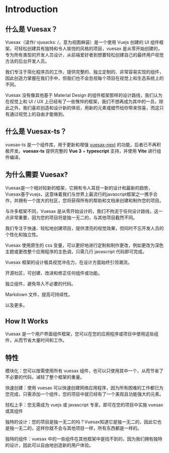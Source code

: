 # Introduction

## 什么是 Vuesax？

Vuesax（读作/ vjusacksː /，意为视图麻袋）是一个使用 Vuejs 创建的 UI 组件框架，可轻松创建具有独特和令人愉悦的风格的项目，vuesax 是从零开始创建的，专为所有类型的开发人员设计，从前端爱好者到想要轻松创建自己的最终用户视觉方法的后台开发人员。

我们专注于简化程序员的工作，提供完整的、独立定制的、非常容易实现的组件，因此创造力掌握在我们手中，但我们也不会忽视每个项目在视觉上和生态系统上的不同。

Vuesax 没有像其他基于 Material Design 的组件框架那样的设计路线，我们认为在视觉上和 UI / UX 上已经有了一些憔悴的框架，我们不想再成为其中的一员，除此之外，我们喜欢创造和设计新的体验，用新的元素或细节给你带来惊喜，而这只有通过视觉上的自由才能做到。

## 什么是 Vuesax-ts？

vuesax-ts 是一个组件库，用于更新和增强 [vuesax-next](https://github.com/lusaxweb/vuesax-next) 的功能，后者已不再积极开发。**vuesax-ts** 提供完整的 **Vue 3** + **typescript** 支持，并使用 **Vite** 进行组件编译。

## 为什么需要 Vuesax?

Vuesax是一个相对较新的框架，它拥有令人耳目一新的设计和最新的趋势，Vuesax基于vuejs，这意味着我们与世界上最流行的javascript框架之一携手合作，并拥有一个庞大的社区，您将获得所有的帮助和文档来创建和制作您的项目。

与许多框架不同，Vuesax 是从零开始设计的，我们不拘泥于任何设计路线，这一点非常重要，因为您的项目将是独一无二的，与其他项目截然不同。

我们专注于快速、轻松地创建项目，提供漂亮的视觉效果，但同时不忘开发人员的个性化和独立性。

Vuesax 使用原生的 css 变量，可以更好地进行定制和制作更改，例如更改为深色主题或更改整个应用程序的主色调，只需几行 javascript 代码即可完成。

Vuesax 框架的设计极具视觉冲击力，在设计方面始终引领潮流。

开源社区，可创建、改进和修正任何组件或功能。

独立组件，避免导入不必要的代码。

Markdown 文件，提高可持续性。

以及更多。

## How It Works

Vuesax 是一个用户界面组件框架，您可以在您的应用程序或项目中使用这些组件，从而节省大量时间和工作。

## 特性

模块化：您可以按需使用所有 vuesax 组件，也可以只使用其中一个，从而节省了不必要的代码，减轻了整个框架的重量。

快速创建：使用 vuesax 可以快速创建网络应用程序，因为所有困难的工作都已为您完成，只需添加一个组件，您的项目中就已经有了一个美观且功能强大的元素。

轻松上手：您无需成为 vuejs 或 javascript 专家，即可在您的项目中实施 vuesax 或其组件

独特的设计：您的项目是独一无二的吗？Vuesax知道它是独一无二的，因此它也是独一无二的，这样你就不会与其他项目一样，所有东西都是一样的。

独特的组件：vuesax 中的一些组件在其他框架中是找不到的，因为我们拥有独特的设计，因此可以自由地创造新的用户体验。
